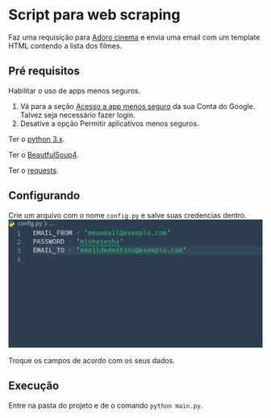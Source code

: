 # Script para web scraping

Faz uma requisição para [Adoro cinema](http://www.adorocinema.com/filmes/todos-filmes/notas-espectadores/)
e envia uma email com um template HTML contendo a lista dos filmes.

## Pré requisitos

Habilitar o uso de apps menos seguros.
1. Vá para a seção [Acesso a app menos seguro](https://myaccount.google.com/lesssecureapps) da sua Conta do Google. Talvez seja necessário fazer login.
2. Desative a opção Permitir aplicativos menos seguros.

Ter o [python 3.x](https://www.python.org/).

Ter o [BeautfulSoup4](https://pypi.org/project/beautifulsoup4/).

Ter o [requests](https://pypi.org/project/requests/).

## Configurando

Crie um arquivo com o nome `config.py` e salve suas credencias dentro.
![Exemplo do arquivo config.py](/img/exemplo-01.png)

Troque os campos de acordo com os seus dados.

## Execução

Entre na pasta do projeto e de o comando `python main.py`.
